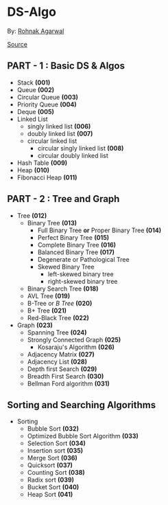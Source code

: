 # DS-Algo

By: [Rohnak Agarwal](https://rrka79wal.herokuapp.com/)

[Source](https://www.programiz.com/dsa)

## PART - 1 : Basic DS & Algos

* Stack **(001)**
* Queue **(002)**
* Circular Queue **(003)**
* Priority Queue **(004)**
* Deque **(005)**
* Linked List
  * singly linked list **(006)**
  * doubly linked list **(007)**
  * circular linked list
    * circular singly linked list **(008)**
    * circular doubly linked list
* Hash Table **(009)**
* Heap **(010)**
* Fibonacci Heap **(011)**

## PART - 2 : Tree and Graph

* Tree **(012)**
  * Binary Tree **(013)**
    * Full Binary Tree **or** Proper Binary Tree **(014)**
    * Perfect Binary Tree **(015)**
    * Complete Binary Tree **(016)**
    * Balanced Binary Tree **(017)**
    * Degenerate or Pathological Tree
    * Skewed Binary Tree
      * left-skewed binary tree
      * right-skewed binary tree
  * Binary Search Tree **(018)**
  * AVL Tree **(019)**
  * B-Tree or *B Tree* **(020)**
  * B+ Tree **(021)**
  * Red-Black Tree **(022)**
* Graph **(023)**
  * Spanning Tree **(024)**
  * Strongly Connected Graph **(025)**
    * Kosaraju's Algorithm **(026)**
  * Adjacency Matrix **(027)**
  * Adjacency List **(028)**
  * Depth first Search **(029)**
  * Breadth First Search **(030)**
  * Bellman Ford algorithm **(031)**

## Sorting and Searching Algorithms

* Sorting
  * Bubble Sort **(032)**
  * Optimized Bubble Sort Algorithm **(033)**
  * Selection Sort **(034)**
  * Insertion sort **(035)**
  * Merge Sort **(036)**
  * Quicksort **(037)**
  * Counting Sort **(038)**
  * Radix sort **(039)**
  * Bucket Sort **(040)**
  * Heap Sort **(041)**
